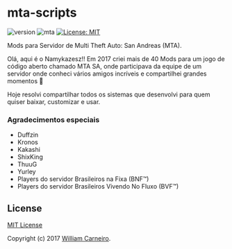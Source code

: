 # mta-scripts
![version](https://img.shields.io/badge/version-1.2.0-blue)
![mta](https://img.shields.io/badge/MTA->=%201.5.2-orange)
[![License: MIT](https://img.shields.io/badge/License-MIT-yellow.svg)](https://opensource.org/licenses/MIT)

Mods para Servidor de Multi Theft Auto: San Andreas (MTA).

Olá, aqui é o Namykazesz!! Em 2017 criei mais de 40 Mods para um jogo de código aberto chamado MTA SA, onde participava da equipe de um servidor onde conheci vários amigos incríveis e compartilhei grandes momentos 💖

Hoje resolvi compartilhar todos os sistemas que desenvolvi para quem quiser baixar, customizar e usar.

### Agradecimentos especiais
+ Duffzin
+ Kronos
+ Kakashi
+ ShixKing
+ ThuuG
+ Yurley
+ Players do servidor Brasileiros na Fixa (BNF™)
+ Players do servidor Brasileiros Vivendo No Fluxo (BVF™)

## License
[MIT License](https://github.com/willdevx/mta-scripts/blob/main/LICENSE)

Copyright (c) 2017 [William Carneiro](https://www.instagram.com/williamcarnneiro).
